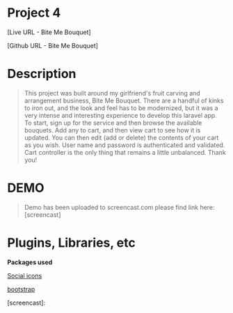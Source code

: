 Project 4
=========


[Live URL - Bite Me Bouquet]

[Github URL - Bite Me Bouquet]

Description
==

> This project was built around my girlfriend's fruit carving and arrangement business, Bite Me Bouquet.  There are a handful of kinks to iron out, and the look and feel has to be modernized, but it was a very intense and interesting experience to develop this laravel app.  
   To start, sign up for the service and then browse the available bouquets.  Add any to cart, and then view cart to see how it is updated.  You can then edit (add or delete) the contents of your cart as you wish.  User name and password is authenticated and validated.  Cart controller is the only thing that remains a little unbalanced.  Thank you!

DEMO
===
>Demo has been uploaded to screencast.com  please find link here: [screencast]

Plugins, Libraries, etc
===
**Packages used**

[Social icons]

[bootstrap]


[Live URL - Project 3]:http://bmb.klausholder.me/
[Github URL - Project 3]:https://github.com/KlausRaynor/bmb.git/
[Social icons]:http://azmind.com/2013/02/03/35-dark-rounded-social-icons-psd-png/
[bootstrap]:http://www.getbootstrap.com
[screencast]:
